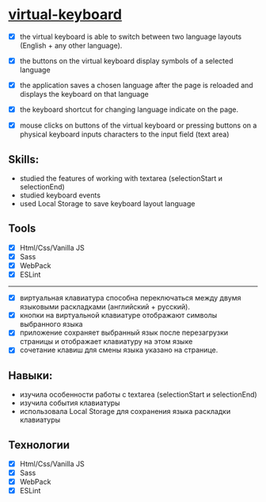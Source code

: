 # [virtual-keyboard](https://lidasharova.github.io/virtual-keyboard/virtual-keyboard/)

- [x] the virtual keyboard is able to switch between two language layouts (English + any other language).
- [x] the buttons on the virtual keyboard display symbols of a selected language
- [x] the application saves a chosen language after the page is reloaded and displays the keyboard on that language
- [x] the keyboard shortcut for changing language indicate on the page.
- [x] mouse clicks on buttons of the virtual keyboard or pressing buttons on a physical keyboard inputs characters to the input field (text area)


## Skills:
- studied the features of working with textarea (selectionStart и selectionEnd)
- studied keyboard events
- used Local Storage to save keyboard layout language

##  Tools 
- [x] Html/Css/Vanilla JS
- [x] Sass
- [x] WebPack
- [x] ESLint

______________________________________________________________________________________________________________________
- [x] виртуальная клавиатура способна переключаться между двумя языковыми раскладками (английский + русский).
- [x] кнопки на виртуальной клавиатуре отображают символы выбранного языка
- [x] приложение сохраняет выбранный язык после перезагрузки страницы и отображает клавиатуру на этом языке
- [x] сочетание клавиш для смены языка указано на странице.

## Навыки: 
- изучила особенности работы с textarea (selectionStart и selectionEnd)
- изучила события клавиатуры
- использовала Local Storage для сохранения языка раскладки клавиатуры 

## Технологии
- [x] Html/Css/Vanilla JS
- [x] Sass
- [x] WebPack
- [x] ESLint
